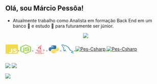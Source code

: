 ## Olá, sou Márcio Pessôa!
  - Atualmente trabalho como Analista em formação Back End em um banco 🏦 e estudo 📔 para futuramente ser júnior.
<div align="center">
  <a href="https://github.com/pessoamarcio">
  <img height="180em" src="https://github-readme-stats.vercel.app/api?username=pessoamarcio&show_icons=true&theme=gruvbox&include_all_commits=true&count_private=true"/>
</div>
<div style="display: inline_block"><br>
  <img align="center" alt="Pes-Js" height="30" width="40" src="https://raw.githubusercontent.com/devicons/devicon/master/icons/javascript/javascript-plain.svg">
  <img align="center" alt="Pes-NodeJS" height="30" width="40" src="https://raw.githubusercontent.com/devicons/devicon/master/icons/nodejs/nodejs-plain.svg">
  <img align="center" alt="Pes-Java" height="30" width="40" src="https://raw.githubusercontent.com/devicons/devicon/master/icons/java/java-plain.svg">
  <img align="center" alt="Pes-Python" height="30" width="40" src="https://raw.githubusercontent.com/devicons/devicon/master/icons/python/python-original.svg">
  <img align="center" alt="Pes-Csharp" height="30" width="40" src="https://raw.githubusercontent.com/devicons/devicon/master/icons/mysql/mysql-plain.svg">
  <img align="center" alt="Pes-Csharp" height="30" width="40" src="https://cdn.jsdelivr.net/gh/devicons/devicon/icons/amazonwebservices/amazonwebservices-original.svg"/>
  <img align="center" alt="Pes-Csharp" height="30" width="40" src="https://cdn.jsdelivr.net/gh/devicons/devicon/icons/github/github-original.svg"/>
</div>
  
  ##
 
<div> 
   <a href = "mailto:pessoa-marcio@hotmail.com"><img src="https://img.shields.io/badge/-Hotmail-%23333?style=for-the-badge&logo=hotmail&logoColor=white" target="_blank"></a>
  <a href="https://www.linkedin.com/in/m%C3%A1rcio-pess%C3%B4a-617985144/" target="_blank"><img src="https://img.shields.io/badge/-LinkedIn-%230077B5?style=for-the-badge&logo=linkedin&logoColor=white" target="_blank"></a> 
  </div>
  
![](https://github.com/pessoamarcio/snk/raw/output/github-contribution-grid-snake.svg)
